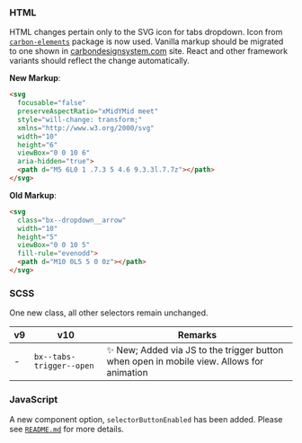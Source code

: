 ### HTML

HTML changes pertain only to the SVG icon for tabs dropdown. Icon from
[`carbon-elements`](https://github.com/IBM/carbon-elements) package is now used.
Vanilla markup should be migrated to one shown in
[carbondesignsystem.com](https://next.carbondesignsystem.com/components/tabs/code)
site. React and other framework variants should reflect the change
automatically.

**New Markup**:

```html
<svg
  focusable="false"
  preserveAspectRatio="xMidYMid meet"
  style="will-change: transform;"
  xmlns="http://www.w3.org/2000/svg"
  width="10"
  height="6"
  viewBox="0 0 10 6"
  aria-hidden="true">
  <path d="M5 6L0 1 .7.3 5 4.6 9.3.3l.7.7z"></path>
</svg>
```

**Old Markup**:

```html
<svg
  class="bx--dropdown__arrow"
  width="10"
  height="5"
  viewBox="0 0 10 5"
  fill-rule="evenodd">
  <path d="M10 0L5 5 0 0z"></path>
</svg>
```

### SCSS

One new class, all other selectors remain unchanged.

| v9  | v10                      | Remarks                                                                                           |
| --- | ------------------------ | ------------------------------------------------------------------------------------------------- |
| -   | `bx--tabs-trigger--open` | :sparkles: New; Added via JS to the trigger button when open in mobile view. Allows for animation |

### JavaScript

A new component option, `selectorButtonEnabled` has been added. Please see
[`README.md`](./README.md#options) for more details.
